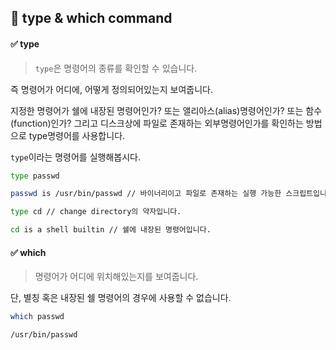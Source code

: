 ## 📌 type & which command

#### ✅ type

> `type`은 명령어의 종류를 확인할 수 있습니다.

즉 명령어가 어디에, 어떻게 정의되어있는지 보여줍니다.

지정한 명령어가 쉘에 내장된 명령어인가? 또는 앨리아스(alias)명령어인가? 또는 함수(function)인가? 그리고 디스크상에 파일로 존재하는 외부명령어인가를 확인하는 방법으로 type명령어를 사용합니다.

`type`이라는 명령어를 실행해봅시다.

```bash
type passwd

passwd is /usr/bin/passwd // 바이너리이고 파일로 존재하는 실행 가능한 스크립트입니다.
```

```bash
type cd // change directory의 약자입니다.

cd is a shell builtin // 쉘에 내장된 명령어입니다.
```

#### ✅ which

> 명령어가 어디에 위치해있는지를 보여줍니다.

단, 별칭 혹은 내장된 쉘 명령어의 경우에 사용할 수 없습니다.

```bash
which passwd

/usr/bin/passwd
```
